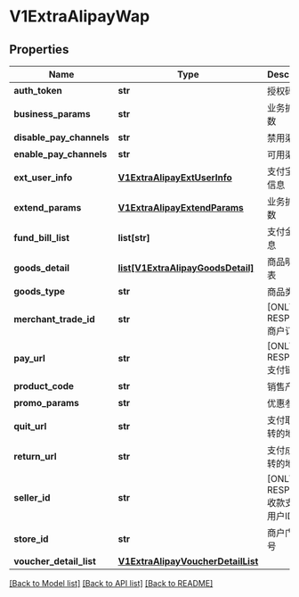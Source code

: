 # V1ExtraAlipayWap

## Properties
Name | Type | Description | Notes
------------ | ------------- | ------------- | -------------
**auth_token** | **str** | 授权码 | 
**business_params** | **str** | 业务扩展参数 | 
**disable_pay_channels** | **str** | 禁用渠道 | 
**enable_pay_channels** | **str** | 可用渠道 | 
**ext_user_info** | [**V1ExtraAlipayExtUserInfo**](V1ExtraAlipayExtUserInfo.md) | 支付宝用户信息 | [optional] 
**extend_params** | [**V1ExtraAlipayExtendParams**](V1ExtraAlipayExtendParams.md) | 业务扩展参数 | [optional] 
**fund_bill_list** | **list[str]** | 支付金额信息 | [optional] 
**goods_detail** | [**list[V1ExtraAlipayGoodsDetail]**](V1ExtraAlipayGoodsDetail.md) | 商品明细列表 | [optional] 
**goods_type** | **str** | 商品类型 | 
**merchant_trade_id** | **str** | [ONLY IN RESPONSE] 商户订单号 | 
**pay_url** | **str** | [ONLY IN RESPONSE] 支付链接 | 
**product_code** | **str** | 销售产品码 | 
**promo_params** | **str** | 优惠参数 | 
**quit_url** | **str** | 支付取消跳转的地址 | 
**return_url** | **str** | 支付成功跳转的地址 | 
**seller_id** | **str** | [ONLY IN RESPONSE] 收款支付宝用户ID | 
**store_id** | **str** | 商户门店编号 | 
**voucher_detail_list** | [**V1ExtraAlipayVoucherDetailList**](V1ExtraAlipayVoucherDetailList.md) |  | [optional] 

[[Back to Model list]](../README.md#documentation-for-models) [[Back to API list]](../README.md#documentation-for-api-endpoints) [[Back to README]](../README.md)


